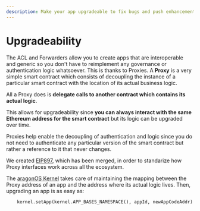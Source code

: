 ```yaml
---
description: Make your app upgradeable to fix bugs and push enhancements
---
```


# Upgradeability



The ACL and Forwarders allow you to create apps that are interoperable and generic so you don't have to reimplement any governance or authentication logic whatsoever. This is thanks to Proxies. A **Proxy** is a very simple smart contract which consists of decoupling the instance of a particular smart contract with the location of its actual business logic.

All a Proxy does is **delegate calls to another contract which contains its actual logic**.

This allows for upgradeability since **you can always interact with the same Ethereum address for the smart contract** but its logic can be upgraded over time.

Proxies help enable the decoupling of authentication and logic since you do not need to authenticate any particular version of the smart contract but rather a reference to it that never changes.

We created [EIP897](https://github.com/ethereum/EIPs/pull/897), which has been merged, in order to standarize how Proxy interfaces work across all the ecosystem.

The [aragonOS Kernel](https://hack.aragon.org/docs/stack.html#the-kernel) takes care of maintaining the mapping between the Proxy address of an app and the address where its actual logic lives. Then, upgrading an app is as easy as:

```solidity
    kernel.setApp(kernel.APP_BASES_NAMESPACE(), appId, newAppCodeAddr)
```
